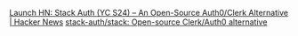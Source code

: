 
[Launch HN: Stack Auth (YC S24) – An Open-Source Auth0/Clerk Alternative | Hacker News](https://news.ycombinator.com/item?id=41194673)
[stack-auth/stack: Open-source Clerk/Auth0 alternative](https://github.com/stack-auth/stack)
